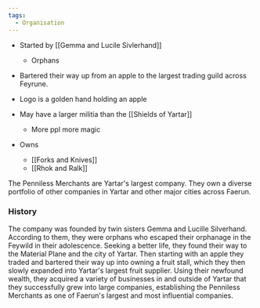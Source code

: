 ```yaml
---
tags:
  - Organisation
---
```

- Started by [[Gemma and Lucile Sivlerhand]]
	- Orphans 
- Bartered their way up from an apple to the largest trading guild across Feyrune.
- Logo is a golden hand holding an apple
- May have a larger militia than the [[Shields of Yartar]] 
	- More ppl more magic

- Owns
	-  [[Forks and Knives]]
	- [[Rhok and Ralk]]

The Penniless Merchants are Yartar's largest company. They own a diverse portfolio of other companies in Yartar and other major cities across Faerun.

### History

The company was founded by twin sisters Gemma and Lucille Silverhand. According to them, they were orphans who escaped their orphanage in the Feywild in their adolescence. Seeking a better life, they found their way to the Material Plane and the city of Yartar. Then starting with an apple they traded and bartered their way up into owning a fruit stall, which they then slowly expanded into Yartar's largest fruit supplier. Using their newfound wealth, they acquired a variety of businesses in and outside of Yartar that they successfully grew into large companies, establishing the Penniless Merchants as one of Faerun's largest and most influential companies.